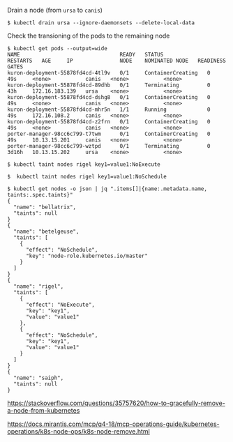 

Drain a node (from `ursa` to `canis`)

```
$ kubectl drain ursa --ignore-daemonsets --delete-local-data
```

Check the transioning of the pods to the remaining node

```
$ kubectl get pods --output=wide
NAME                                READY   STATUS              RESTARTS   AGE     IP               NODE    NOMINATED NODE   READINESS GATES
kuron-deployment-55878fd4cd-4tl9v   0/1     ContainerCreating   0          49s     <none>           canis   <none>           <none>
kuron-deployment-55878fd4cd-89dhb   0/1     Terminating         0          43h     172.16.183.139   ursa    <none>           <none>
kuron-deployment-55878fd4cd-dshg8   0/1     ContainerCreating   0          49s     <none>           canis   <none>           <none>
kuron-deployment-55878fd4cd-mhr5n   1/1     Running             0          49s     172.16.108.2     canis   <none>           <none>
kuron-deployment-55878fd4cd-z2frn   0/1     ContainerCreating   0          49s     <none>           canis   <none>           <none>
porter-manager-98cc6c799-t7twm      0/1     ContainerCreating   0          49s     10.13.15.201     canis   <none>           <none>
porter-manager-98cc6c799-wztpd      0/1     Terminating         0          3d16h   10.13.15.202     ursa    <none>           <none>
```

```
$ kubectl taint nodes rigel key1=value1:NoExecute
```

```
$  kubectl taint nodes rigel key1=value1:NoSchedule
```


```
$ kubectl get nodes -o json | jq ".items[]|{name:.metadata.name, taints:.spec.taints}"
{
  "name": "bellatrix",
  "taints": null
}
{
  "name": "betelgeuse",
  "taints": [
    {
      "effect": "NoSchedule",
      "key": "node-role.kubernetes.io/master"
    }
  ]
}
{
  "name": "rigel",
  "taints": [
    {
      "effect": "NoExecute",
      "key": "key1",
      "value": "value1"
    },
    {
      "effect": "NoSchedule",
      "key": "key1",
      "value": "value1"
    }
  ]
}
{
  "name": "saiph",
  "taints": null
}
```

https://stackoverflow.com/questions/35757620/how-to-gracefully-remove-a-node-from-kubernetes

https://docs.mirantis.com/mcp/q4-18/mcp-operations-guide/kubernetes-operations/k8s-node-ops/k8s-node-remove.html
